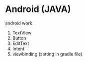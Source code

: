 # Android (JAVA)
android work
1. TextView
2. Button
3. EditText
4. Intent
5. viewbinding (setting in gradle file)
